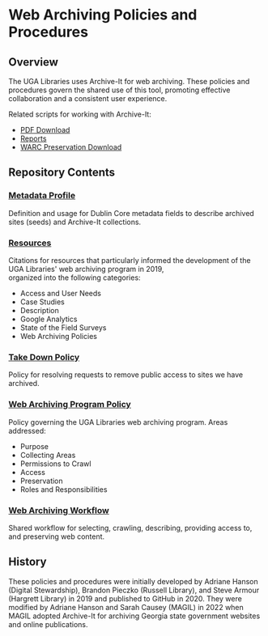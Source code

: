 # Web Archiving Policies and Procedures

## Overview

The UGA Libraries uses Archive-It for web archiving.
These policies and procedures govern the shared use of this tool,
promoting effective collaboration and a consistent user experience.   

Related scripts for working with Archive-It:
* [PDF Download](https://github.com/uga-libraries/web-download)
* [Reports](https://github.com/uga-libraries/web-archive-it-api)
* [WARC Preservation Download](https://github.com/uga-libraries/web-aip)

## Repository Contents

### [Metadata Profile](metadata_profile.md)

Definition and usage for Dublin Core metadata fields to describe archived sites (seeds) and Archive-It collections.

### [Resources](resources.md)

Citations for resources that particularly informed the development of the UGA Libraries' web archiving program in 2019,  
organized into the following categories: 
* Access and User Needs
* Case Studies
* Description 
* Google Analytics
* State of the Field Surveys
* Web Archiving Policies

### [Take Down Policy](take_down_policy.md)

Policy for resolving requests to remove public access to sites we have archived.

### [Web Archiving Program Policy](web_archiving_program.md)

Policy governing the UGA Libraries web archiving program. Areas addressed:
* Purpose
* Collecting Areas
* Permissions to Crawl
* Access
* Preservation
* Roles and Responsibilities

### [Web Archiving Workflow](web_archiving_workflow.md)

Shared workflow for selecting, crawling, describing, providing access to, and preserving web content. 

## History

These policies and procedures were initially developed by Adriane Hanson (Digital Stewardship), Brandon Pieczko (Russell Library), and Steve Armour (Hargrett Library) in 2019 and published to GitHub in 2020.
They were modified by Adriane Hanson and Sarah Causey (MAGIL) in 2022 when MAGIL adopted Archive-It for archiving Georgia state government websites and online publications.